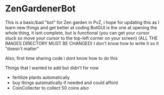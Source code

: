 # ZenGardenerBot
This is a basic/bad "bot" for Zen garden in PvZ, i hope for updating this as I learn new things and get better at coding
BotGUI is the one at opening the whole thing, it isnt complete, but is functional (you can get your cursor stuck so move your cursor to the top-left corner on your screen)
(ALL THE IMAGES DIRECTORY MUST BE CHANGED) I don't know how to write it so it "doesn't matter"

Also, first time sharing code i dont know how to do this

Things that I wanted to add but didn't for now
- fertilize plants automatically
- buy things automatically if needed and could afford
- CoinCollecter to collect 50 coins also
